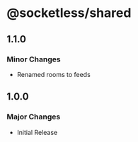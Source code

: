 # @socketless/shared

## 1.1.0

### Minor Changes

- Renamed rooms to feeds

## 1.0.0

### Major Changes

- Initial Release
